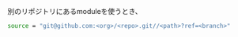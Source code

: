 別のリポジトリにあるmoduleを使うとき、

```bash
source = "git@github.com:<org>/<repo>.git//<path>?ref=<branch>"
```
